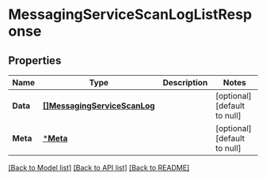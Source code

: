 # MessagingServiceScanLogListResponse

## Properties
Name | Type | Description | Notes
------------ | ------------- | ------------- | -------------
**Data** | [**[]MessagingServiceScanLog**](MessagingServiceScanLog.md) |  | [optional] [default to null]
**Meta** | [***Meta**](meta.md) |  | [optional] [default to null]

[[Back to Model list]](../README.md#documentation-for-models) [[Back to API list]](../README.md#documentation-for-api-endpoints) [[Back to README]](../README.md)

